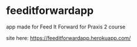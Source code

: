 # feeditforwardapp

app made for Feed It Forward for Praxis 2 course

site here:
https://feeditforwardapp.herokuapp.com/
